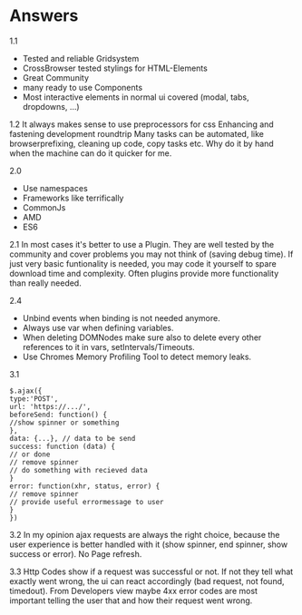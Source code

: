 # Answers

1.1
- Tested and reliable Gridsystem
- CrossBrowser tested stylings for HTML-Elements
- Great Community
- many ready to use Components
- Most interactive elements in normal ui covered (modal, tabs, dropdowns, ...)

1.2
It always makes sense to use preprocessors for css
Enhancing and fastening development roundtrip
Many tasks can be automated, like browserprefixing, cleaning up code, copy tasks etc. Why do it by hand when the machine can do it quicker for me.

2.0
- Use namespaces
- Frameworks like terrifically
- CommonJs
- AMD
- ES6

2.1
In most cases it's better to use a Plugin. They are well tested by the community and cover problems you may not think of (saving debug time).
If just very basic funtionality is needed, you may code it yourself to spare download time and complexity. Often plugins provide more functionality than really needed.

2.4
- Unbind events when binding is not needed anymore.
- Always use var when defining variables.
- When deleting DOMNodes make sure also to delete every other references to it in vars, setIntervals/Timeouts.
- Use Chromes Memory Profiling Tool to detect memory leaks.

3.1
```
$.ajax({
type:'POST',
url: 'https://.../',
beforeSend: function() {
//show spinner or something
},
data: {...}, // data to be send
success: function (data) {
// or done
// remove spinner
// do something with recieved data
}
error: function(xhr, status, error) {
// remove spinner
// provide useful errormessage to user
}
})
```

3.2
In my opinion ajax requests are always the right choice, because the user experience is better handled with it (show spinner, end spinner, show success or error). No Page refresh.

3.3
Http Codes show if a request was successful or not. If not they tell what exactly went wrong, the ui can react accordingly (bad request, not found, timedout). From Developers view maybe 4xx error codes are most important telling the user that and how their request went wrong.
